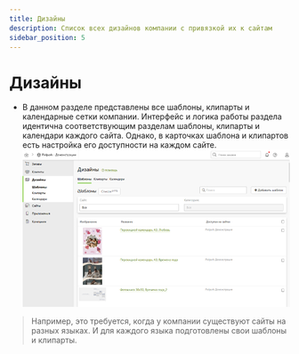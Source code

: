 ```yaml
---
title: Дизайны
description: Список всех дизайнов компании с привязкой их к сайтам
sidebar_position: 5
---
```


# Дизайны
* В данном разделе представлены все шаблоны, клипарты и календарные сетки компании. Интерфейс и логика работы раздела идентична соответствующим разделам шаблоны, клипарты и календари каждого сайта. Однако, в карточках шаблона и клипартов есть настройка его доступности на каждом сайте.
![](../_media/profile/designs.png ':size=80%')
> Например, это требуется, когда у компании существуют сайты на разных языках. И для каждого языка подготовлены свои шаблоны и клипарты.
